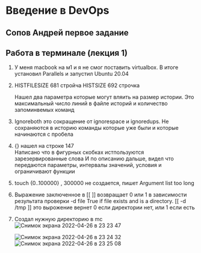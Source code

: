 # Введение в DevOps

##  Сопов Андрей первое задание 


## Работа в терминале (лекция 1)

1. У меня macbook на м1 и я не смог поставить virtualbox. В итоге установил Parallels и запустил Ubuntu 20.04

2.  HISTFILESIZE  681  стройча
    HISTSIZE      692  строчка
    
    Нашел два параметра которые могут вляить на размер истории.
    Это максимальный число линий в файле историй и количество запоминвемых команд

3.  Ignoreboth это сокращение от ignorespace и ignoredups. Не сохраняются в историю команды которые уже были и которые начинаются с пробела

4.  {} нашел на строке 147  
    Написано что в фигурных скобках истпользуются зарезервированные слова
    И по описанию дальше, видел что передаются параметры, интервалы значений, условия и ограничивают функции
    
5.  touch {0..100000} , 300000 не создается, пишет  Argument list too long
6.  Выражение заключенное в [[  ]] возвращает 0 или 1 в зависимости результата проверки
    -d file True if file exists and is a directory.
    [[ -d /tmp ]] это вырожение вернет 0 если директории нет, или 1 если есть
    
7. Создал нужную директорию в mc
    ![Снимок экрана 2022-04-26 в 23 23 47](https://user-images.githubusercontent.com/5323690/165386772-72eba582-0198-4a42-8d63-0cd489057fa1.png)

    ![Снимок экрана 2022-04-26 в 23 24 32](https://user-images.githubusercontent.com/5323690/165386809-3e78d18a-89ec-4a55-8131-e7aaed844bf0.png)
    ![Снимок экрана 2022-04-26 в 23 25 08](https://user-images.githubusercontent.com/5323690/165386843-59e80d50-b9cf-4ff0-82a2-9f97cdd8ca25.png)
